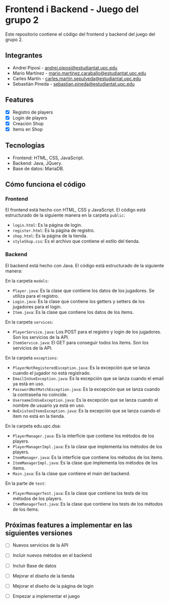 # Frontend i Backend - Juego del grupo 2

Este repositorio contiene el código del frontend y backend del juego del grupo 2.

## Integrantes

- Andrei Piposi - andrei.piposi@estudiantat.upc.edu
- Mario Martínez - mario.martinez.caraballo@estudiantat.upc.edu
- Carles Martín - carles.martin.sepulveda@estudiantat.upc.edu
- Sebastián Pineda - sebastian.pineda@estudiantat.upc.edu

## Features

- [X] Registro de players
- [X] Login de players
- [X] Creación Shop
- [X] Items en Shop

## Tecnologías

- Frontend: HTML, CSS, JavaScript.
- Backend: Java, JQuery.
- Base de datos: MariaDB.

## Cómo funciona el código

### Frontend

El frontend está hecho con HTML, CSS y JavaScript. El código está estructurado de la siguiente manera en la carpeta `public`:

- `login.html`: Es la página de login.
- `register.html`: Es la página de registro.
- `shop.html`: Es la página de la tienda.
- `styleShop.css`: Es el archivo que contiene el estilo del tienda.

### Backend

El backend está hecho con Java. El código está estructurado de la siguiente manera:

En la carpeta `models`:
- `Player.java`: Es la clase que contiene los datos de los jugadores. Se utiliza para el registro.
- `Login.java`: Es la clase que contiene los getters y setters de los jugadores para el login.
- `Item.java`: Es la clase que contiene los datos de los items.

En la carpeta `services`:
- `PlayerService.java`: Los POST para el registro y login de los jugadores. Son los servicios de la API.
- `ItemService.java`: El GET para conseguir todos los items. Son los servicios de la API.

En la carpeta `exceptions`:
- `PlayerNotRegisteredException.java`: Es la excepción que se lanza cuando el jugador no está registrado.
- `EmailInUseException.java`: Es la excepción que se lanza cuando el email ya está en uso.
- `PasswordNotMatchException.java`: Es la excepción que se lanza cuando la contraseña no coincide.
- `UsernameInUseException.java`: Es la excepción que se lanza cuando el nombre de usuario ya está en uso.
- `NoExistenItemsException.java`: Es la excepción que se lanza cuando el item no está en la tienda.

En la carpeta edu.upc.dsa:
- `PlayerManager.java`: Es la interficie que contiene los métodos de los players.
- `PlayerManagerImpl.java`: Es la clase que implementa los métodos de los players.
- `ItemManager.java`: Es la interficie que contiene los métodos de los items.
- `ItemManagerImpl.java`: Es la clase que implementa los métodos de los items.
- `Main.java`: Es la clase que contiene el main del backend.

En la parte de `test`:
- `PlayerManagerTest.java`: Es la clase que contiene los tests de los métodos de los players.
- `ItemManagerTest.java`: Es la clase que contiene los tests de los métodos de los items.


## Próximas features a implementar en las siguientes versiones

- [ ] Nuevos servicios de la API
- [ ] Incluir nuevos métodos en el backend
- [ ] Incluir Base de datos
- [ ] Mejorar el diseño de la tienda
- [ ] Mejorar el diseño de la página de login
- [ ] Empezar a implementar el juego




